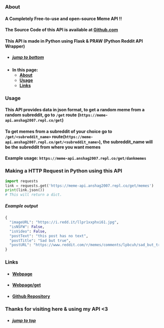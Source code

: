 ### About

#### A Completely Free-to-use and open-source Meme API !!

#### The Source Code of this API is available at [Github.com](https://github.com/AnshAg2007/meme-api)

#### This API is made in Python using Flask & PRAW (Python Reddit API Wrapper)


- ##### [jump to bottom](#jump-to-top)
 + **In this page:**
     - **[About](#about)**
     - **[Usage](#usage)**
     - **[Links](#links)**
      

### Usage

#### This API provides data in json format, to get a random meme from a random subreddit, go to  `/get` route (`https://meme-api.anshag2007.repl.co/get`)

#### To get memes from a subreddit of your choice go to `/get/<subreddit_name>` route(`https://meme-api.anshag2007.repl.co/get/<subreddit_name>`), the subreddit_name will be the subreddit from where you want memes
#### Example usage: `https://meme-api.anshag2007.repl.co/get/dankmemes` 

### Making a HTTP Request in Python using this API
```py
import requests
link = requests.get('https://meme-api.anshag2007.repl.co/get/memes')
print(link.json())
# This will return a dict.
```
##### Example output 
```py
{
  "imageURL": "https://i.redd.it/llpr1xxphxi61.jpg", 
  "isNSFW": False, 
  "isVideo": False, 
  "postText": "this post has no text", 
  "postTitle": "Sad but true", 
  "postURL": "https://www.reddit.com/r/memes/comments/lpbcuh/sad_but_true/"
}
```

### Links

- ####  [Webpage](https://meme-api.anshag2007.repl.co)
- #### [Webpage/get](https://meme-api.anshag2007.repl.co/get)
- #### [Github Repository](https://github.com/AnshAg2007/meme-api)

### Thanks for visiting here & using my API <3

- #####  [jump to top](#about)

